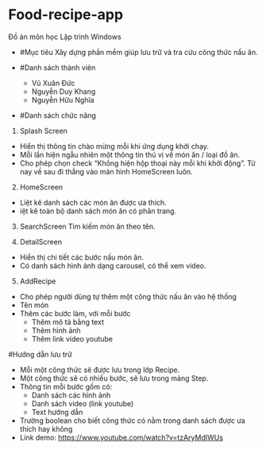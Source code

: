 # Food-recipe-app
Đồ án môn học Lập trình Windows
- #Mục tiêu 
Xây dựng phần mềm giúp lưu trữ và tra cứu công thức nấu ăn.
- #Danh sách thành viên
	+ Vũ Xuân Đức
	+ Nguyễn Duy Khang
	+ Nguyễn Hữu Nghĩa
	
- #Danh sách chức năng

1. Splash Screen
- Hiển thị thông tin chào mừng mỗi khi ứng dụng khởi chạy.
- Mỗi lần hiện ngẫu nhiên một thông tin thú vị về món ăn / loại đồ ăn.
- Cho phép chọn check “Không hiện hộp thoại này mỗi khi khởi động”. Từ nay về sau đi thẳng vào màn hình HomeScreen luôn.

2. HomeScreen
- Liệt kê danh sách các món ăn được ưa thích.
- iệt kê toàn bộ danh sách món ăn có phân trang.

3. SearchScreen
Tìm kiếm món ăn theo tên.

4. DetailScreen
- Hiển thị chi tiết các bước nấu món ăn.
- Có danh sách hình ảnh dạng carousel, có thể xem video.

5. AddRecipe
- Cho phép người dùng tự thêm một công thức nấu ăn vào hệ thống
- Tên món
- Thêm các bước làm, với mỗi bước
    + Thêm mô tả bằng text
    + Thêm hình ảnh
    + Thêm link video youtube

#Hướng dẫn lưu trữ 
- Mỗi một công thức sẽ được lưu trong lớp Recipe.
- Một công thức sẽ có nhiều bước, sẽ lưu trong mảng Step.
- Thông tin mỗi bước gồm có:
	+ Danh sách các hình ảnh
	+ Danh sách video (link youtube)
	+ Text hướng dẫn
- Trường boolean cho biết công thức có nằm trong danh sách được ưa thích hay không
- Link demo: https://www.youtube.com/watch?v=tzAryMdIWUs
